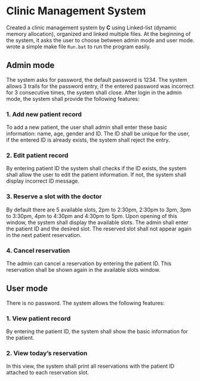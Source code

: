 # Clinic Management System
Created a clinic management system by **C** using Linked-list (dynamic memory allocation), organized and linked multiple files. At the beginning of the system, it asks the user to choose between admin mode and user mode. wrote a simple make file `Run.bat` to run the program easily.

## Admin mode
The system asks for password, the default password is 1234. The system allows 3 trails for the password entry, if the entered password was incorrect for 3 consecutive times, the system shall close. After login in the admin mode, the system shall provide the following features:

### 1. Add new patient record
To add a new patient, the user shall admin shall enter these basic information: name, age, gender and ID. The ID shall be unique for the user, if the entered ID is already exists, the system shall reject the entry.

### 2. Edit patient record
By entering patient ID the system shall checks if the ID exists, the system shall allow the user to edit the patient information. If not, the system shall display incorrect ID message.

### 3. Reserve a slot with the doctor
By default there are 5 available slots, 2pm to 2:30pm, 2:30pm to 3pm, 3pm to 3:30pm, 4pm to 4:30pm and 4:30pm to 5pm. Upon opening of this window, the system shall display the available slots. The admin shall enter the patient ID and the desired slot. The reserved slot shall not appear again in the next patient reservation.

### 4. Cancel reservation
The admin can cancel a reservation by entering the patient ID. This reservation shall be shown again in the available slots window.

##  User mode
There is no password. The system allows the following features:

### 1. View patient record
By entering the patient ID, the system shall show the basic information for the patient.

### 2. View today’s reservation
In this view, the system shall print all reservations with the patient ID attached to each reservation slot.